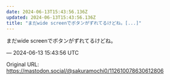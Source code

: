 ```yaml
---
date: 2024-06-13T15:43:56.136Z
updated: 2024-06-13T15:43:56.136Z
title: "まだwide screenでボタンがずれてるけどね。[...]"
---
```


<p>まだwide screenでボタンがずれてるけどね。</p>

&mdash; 2024-06-13 15:43:56 UTC

Original URL: https://mastodon.social/@sakuramochi0/112610078630612806
